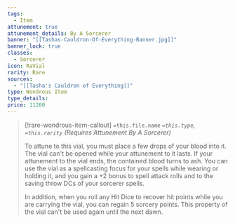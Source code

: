 ```yaml
---
tags:
  - Item
attunement: true
attunement_details: By A Sorcerer
banner: "[[Tashas-Cauldron-Of-Everything-Banner.jpg]]"
banner_lock: true
classes:
  - Sorcerer
icon: RaVial
rarity: Rare
sources:
  - "[[Tasha's Cauldron of Everything]]"
type: Wondrous Item
type_details: 
price: 11200
---
```

>[!rare-wondrous-item-callout] `=this.file.name`
>*`=this.type`, `=this.rarity` (Requires Attunement By A Sorcerer)*
>
>To attune to this vial, you must place a few drops of your blood into it. The vial can't be opened while your attunement to it lasts. If your attunement to the vial ends, the contained blood turns to ash. You can use the vial as a spellcasting focus for your spells while wearing or holding it, and you gain a +2 bonus to spell attack rolls and to the saving throw DCs of your sorcerer spells.
>
>In addition, when you roll any Hit Dice to recover hit points while you are carrying the vial, you can regain 5 sorcery points. This property of the vial can't be used again until the next dawn.